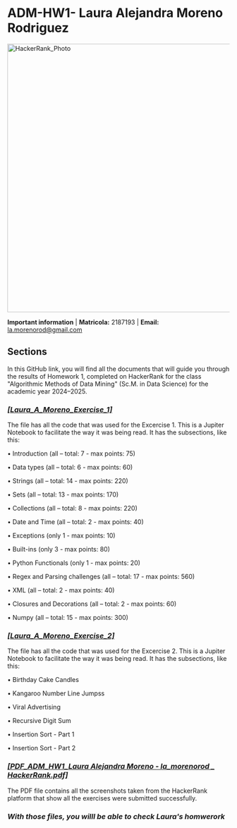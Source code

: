 # **ADM-HW1- Laura Alejandra Moreno Rodriguez**
<img width="609" alt="HackerRank_Photo" src="https://github.com/user-attachments/assets/989ddb60-84cf-48e4-b8e8-6ba7e7856a48">

**Important information**  | **Matricola:** 2187193 | **Email:** la.morenorod@gmail.com


## Sections
In this GitHub link, you will find all the documents that will guide you through the results of Homework 1, completed on HackerRank for the class "Algorithmic Methods of Data Mining" (Sc.M. in Data Science) for the academic year 2024–2025.

### [*[Laura_A_Moreno_Exercise_1]*](https://github.com/lamorenorod/ADM-HW1/blob/main/Laura_A_Moreno_Exercise_1%20(1).ipynb)
The file has all the code that was used for the Excercise 1. This is a Jupiter Notebook to facilitate the way it was being read. It has the subsections, like this:

• Introduction (all – total: 7 - max points: 75)

• Data types (all – total: 6 - max points: 60)

• Strings (all – total: 14 - max points: 220)

• Sets (all – total: 13 - max points: 170)

• Collections (all – total: 8 - max points: 220)

• Date and Time (all – total: 2 - max points: 40)

• Exceptions (only 1 - max points: 10)

• Built-ins (only 3 - max points: 80)

• Python Functionals (only 1 - max points: 20)

• Regex and Parsing challenges (all – total: 17 - max points: 560)

• XML (all – total: 2 - max points: 40)

• Closures and Decorations (all – total: 2 - max points: 60)

• Numpy (all – total: 15 - max points: 300)

### [*[Laura_A_Moreno_Exercise_2]*](https://github.com/lamorenorod/ADM-HW1/blob/main/Laura_A_Moreno_Exercise_2.ipynb)
The file has all the code that was used for the Excercise 2. This is a Jupiter Notebook to facilitate the way it was being read. It has the subsections, like this:

• Birthday Cake Candles

• Kangaroo Number Line Jumpss

• Viral Advertising

• Recursive Digit Sum

• Insertion Sort - Part 1

• Insertion Sort - Part 2

### [*[PDF_ADM_HW1_Laura Alejandra Moreno - la_morenorod _ HackerRank.pdf]*](https://github.com/lamorenorod/ADM-HW1/blob/main/PDF_ADM_HW1_Laura%20Alejandra%20Moreno%20-%20la_morenorod%20_%20HackerRank.pdf)
The PDF file contains all the screenshots taken from the HackerRank platform that show all the exercises were submitted successfully.



### *With those files, you willl be able to check Laura's homwerork*
